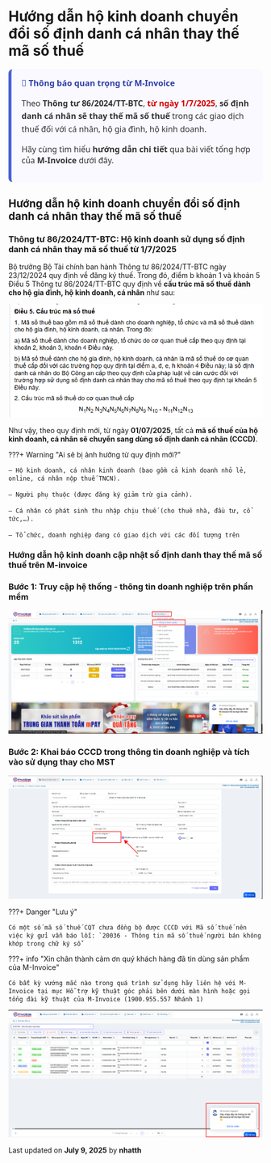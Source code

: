# **Hướng dẫn hộ kinh doanh chuyển đổi số định danh cá nhân thay thế mã số thuế**

<div style="
  background-color: #f9f9ff;
  border-left: 6px solid #4a63d3;
  padding: 16px 20px;
  margin: 20px 0;
  border-radius: 8px;
  font-family: 'Segoe UI', Tahoma, Geneva, Verdana, sans-serif;
">
  <h3 style="margin-top: 0; color: #2d3fa6;">📢 Thông báo quan trọng từ M-Invoice</h3>
  <p style="font-size: 16px; color: #333; line-height: 1.6;">
    Theo <strong>Thông tư 86/2024/TT-BTC</strong>, <span style="color: #d40000;"><strong>từ ngày 1/7/2025</strong></span>,
    <strong>số định danh cá nhân sẽ thay thế mã số thuế</strong> trong các giao dịch thuế đối với cá nhân, hộ gia đình, hộ kinh doanh.
  </p>
  <p style="font-size: 16px; color: #333;">
    Hãy cùng tìm hiểu <strong>hướng dẫn chi tiết</strong> qua bài viết tổng hợp của <strong>M-Invoice</strong> dưới đây.
  </p>
</div>

## **Hướng dẫn hộ kinh doanh chuyển đổi số định danh cá nhân thay thế mã số thuế**

### **Thông tư 86/2024/TT-BTC: Hộ kinh doanh sử dụng số định danh cá nhân thay mã số thuế từ 1/7/2025**

Bộ trưởng Bộ Tài chính ban hành Thông tư 86/2024/TT-BTC ngày 23/12/2024 quy định về đăng ký thuế. Trong đó, điểm b khoản 1 và khoản 5 Điều 5 Thông tư 86/2024/TT-BTC quy định về **cấu trúc mã số thuế dành cho hộ gia đình, hộ kinh doanh, cá nhân** như sau:

![Hình 1](../../assets/images/invoice2/2.0_chuyen-doi-cccd_1.png)

Như vậy, theo quy định mới, từ ngày **01/07/2025**, tất cả **mã số thuế của hộ kinh doanh, cá nhân sẽ chuyển sang dùng số định danh cá nhân (CCCD)**.

???+ Warning "Ai sẽ bị ảnh hưởng từ quy định mới?"

    – Hộ kinh doanh, cá nhân kinh doanh (bao gồm cả kinh doanh nhỏ lẻ, online, cá nhân nộp thuế TNCN).

    – Người phụ thuộc (được đăng ký giảm trừ gia cảnh).

    – Cá nhân có phát sinh thu nhập chịu thuế (cho thuê nhà, đầu tư, cổ tức,…).

    – Tổ chức, doanh nghiệp đang có giao dịch với các đối tượng trên

### **Hướng dẫn hộ kinh doanh cập nhật số định danh thay thế mã số thuế trên M-invoice**

### **Bước 1: Truy cập hệ thống - thông tin doanh nghiệp trên phần mềm**

![Hình 1](../../assets/images/invoice2/2.0_chuyen-doi-cccd_2.png)

### **Bước 2: Khai báo CCCD trong thông tin doanh nghiệp và tích vào sử dụng thay cho MST**

![Hình 1](../../assets/images/invoice2/2.0_chuyen-doi-cccd_3.png)

???+ Danger "Lưu ý"

    Có một số mã số thuế CQT chưa đồng bộ được CCCD với Mã số thuế nên việc ký gửi vẫn báo lỗi: `20036 - Thông tin mã số thuế người bán không khớp trong chữ ký số`

???+ info "Xin chân thành cảm ơn quý khách hàng đã tin dùng sản phẩm của M-Invoice"

    Có bất kỳ vướng mắc nào trong quá trình sử dụng hãy liên hệ với M-Invoice tại mục Hỗ trợ kỹ thuật góc phải bên dưới màn hình hoặc gọi tổng đài kỹ thuật của M-Invoice (1900.955.557 Nhánh 1)

![Hình 5](../../assets/images/invoice2/hotro.png)

<div class="last-updated">Last updated on <strong>July 9, 2025</strong> by <strong>nhatth</strong></div>
